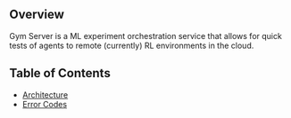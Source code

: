## Overview
Gym Server is a ML experiment orchestration service that allows for quick tests
of agents to remote (currently) RL environments in the cloud.

## Table of Contents
- [Architecture](./architecture.md)
- [Error Codes](./errors.md)